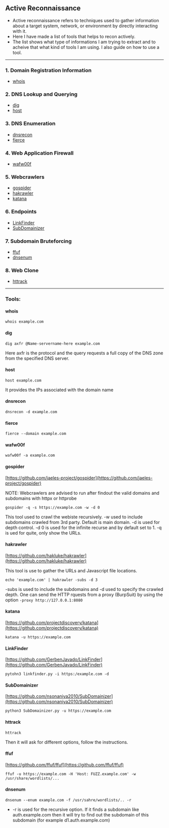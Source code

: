 ## Active Reconnaissance

* Active reconnaissance refers to techniques used to gather information about a target system, network, or environment by directly interacting with it.  
* Here I have made a list of tools that helps to recon actively.  
* The list shows what type of informations I am trying to extract and to acheive that what kind of tools I am using. I also guide on how to use a tool.
---  

### 1. Domain Registration Information
  * [<ins>whois</ins>](https://github.com/SpiderSec101/Web_Application_Security_Testing/blob/main/Recon/Active_Recon.md#whois)
### 2. DNS Lookup and Querying
  * [<ins>dig</ins>](https://github.com/SpiderSec101/Web_Application_Security_Testing/blob/main/Recon/Active_Recon.md#dig)
  * [<ins>host</ins>](https://github.com/SpiderSec101/Web_Application_Security_Testing/blob/main/Recon/Active_Recon.md#host)
### 3. DNS Enumeration
  * [<ins>dnsrecon</ins>](https://github.com/SpiderSec101/Web_Application_Security_Testing/blob/main/Recon/Active_Recon.md#dnsrecon)
  * [<ins>fierce</ins>](https://github.com/SpiderSec101/Web_Application_Security_Testing/blob/main/Recon/Active_Recon.md#fierce)
### 4. Web Application Firewall
  * [<ins>wafw00f</ins>](https://github.com/SpiderSec101/Web_Application_Security_Testing/blob/main/Recon/Active_Recon.md#wafw00f)
### 5. Webcrawlers
  * [<ins>gospider</ins>](https://github.com/SpiderSec101/Web_Application_Security_Testing/blob/main/Recon/Active_Recon.md#gospider)
  * [<ins>hakrawler</ins>](https://github.com/SpiderSec101/Web_Application_Security_Testing/blob/main/Recon/Active_Recon.md#hakrawler)
  * [<ins>katana</ins>](https://github.com/SpiderSec101/Web_Application_Security_Testing/blob/main/Recon/Active_Recon.md#katana)
### 6. Endpoints
  * [<ins>LinkFinder</ins>](https://github.com/SpiderSec101/Web_Application_Security_Testing/blob/main/Recon/Active_Recon.md#LinkFinder)
  * [<ins>SubDomainizer</ins>](https://github.com/SpiderSec101/Web_Application_Security_Testing/blob/main/Recon/Active_Recon.md#SubDomainizer)
### 7. Subdomain Bruteforcing
  * [ffuf](https://github.com/SpiderSec101/Web_Application_Security_Testing/blob/main/Recon/Active_Recon.md#ffuf)
  * [dnsenum](https://github.com/SpiderSec101/Web_Application_Security_Testing/blob/main/Recon/Active_Recon.md#dnsenum)
### 8. Web Clone
  * [<ins>httrack</ins>](https://github.com/SpiderSec101/Web_Application_Security_Testing/blob/main/Recon/Active_Recon.md#httrack)
---  

### Tools:  
#### whois
    whois example.com
#### dig
    dig axfr @Name-servername-here example.com
   Here axfr is the protocol and the query requests a full copy of the DNS zone from the specified DNS server.  
#### host  
    host example.com
   It provides the IPs associated with the domain name  
#### dnsrecon 
    dnsrecon -d example.com
#### fierce  
    fierce --domain example.com  
#### wafw00f
    wafw00f -a example.com  
#### gospider  
[https://github.com/jaeles-project/gospider](https://github.com/jaeles-project/gospider)  

NOTE: Webcrawlers are advised to run after findout the valid domains and subdomains with httpx or httprobe

    gospider -q -s https://example.com -w -d 0
   This tool used to crawl the webiste recursively. -w used to include subdomains crawled from 3rd party. Default is main domain. -d is used for depth control. -d 0 is used for the infinite recurse and by default set to 1. -q is ued for quite, only show the URLs.
#### hakrawler 
[https://github.com/hakluke/hakrawler](https://github.com/hakluke/hakrawler)  

This tool is use to gather the URLs and Javascript file locations.

    echo 'example.com' | hakrawler -subs -d 3
-subs is used to include the subdomains and -d used to specify the crawled depth. One can send the HTTP rquests from a proxy (BurpSuit) by using the option ```-proxy http://127.0.0.1:8080```
#### katana  
[https://github.com/projectdiscovery/katana](https://github.com/projectdiscovery/katana) 

    katana -u https://example.com
    
#### LinkFinder
[https://github.com/GerbenJavado/LinkFinder](https://github.com/GerbenJavado/LinkFinder) 

    pytohn3 linkfinder.py -i https:/example.com -d

#### SubDomainizer
[https://github.com/nsonaniya2010/SubDomainizer](https://github.com/nsonaniya2010/SubDomainizer) 

    python3 SubDomainizer.py -u https://example.com

#### httrack
    httrack
   Then it will ask for different options, follow the instructions. 

#### ffuf
[https://github.com/ffuf/ffuf](https://github.com/ffuf/ffuf)

    ffuf -u https://example.com -H 'Host: FUZZ.example.com' -w /usr/share/wordlists/...

#### dnsenum

    dnsenum --enum example.com -f /usr/sahre/wordlists/.. -r
* -r is used for the recursive option. If it finds a subdomain like auth.example.com then it will try to find out the subdomain of this subdomain (for example d1.auth.example.com)

    

         



